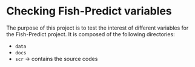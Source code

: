 # Checking Fish-Predict variables

The purpose of this project is to test the interest of different variables for the Fish-Predict project. It is composed of the following directories:
- `data` 
- `docs` 
- `scr` -> contains the source codes

